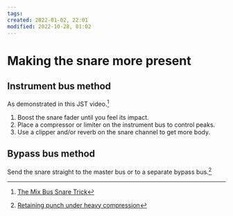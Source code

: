 ```yaml
---
tags:
created: 2022-01-02, 22:01
modified: 2022-10-28, 01:02
---
```


# Making the snare more present

## Instrument bus method
As demonstrated in this JST video.[^1]
1. Boost the snare fader until you feel its impact.
2. Place a compressor or limiter on the instrument bus to control peaks.
3. Use a clipper and/or reverb on the snare channel to get more body.

## Bypass bus method
Send the snare straight to the master bus or to a separate bypass bus.[^2]

[^1]: [The Mix Bus Snare Trick](https://www.youtube.com/watch?v=pQOK3HIrqfQ&list=PL1sNd-gBgKcokKS0v14HYieHxmHsQS38V&index=149)
[^2]: [Retaining punch under heavy compression](https://www.cambridge-mt.co.uk/products/mix-magician-s-toolkit/categories/4812649/posts/2147498894)